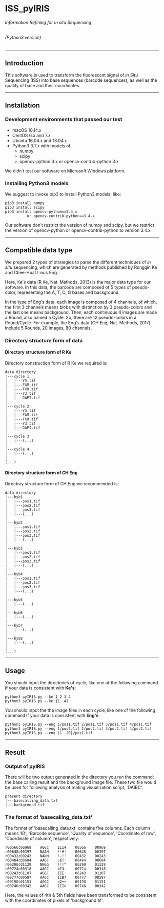 # ISS_pyIRIS
###### Information Refining for *In situ* Sequencing
###### (Python3 version)

---

## Introduction

This software is used to transform the fluorescent signal of *In Situ* Sequencing (ISS) into base sequences (barcode 
sequences), as well as the quality of base and their coordinates. 

---

## Installation
### Development environments that passed our test

* macOS 10.14.x
* CentOS 6.x and 7.x
* Ubuntu 16.04.x and 18.04.x
* Python3 3.7.x with models of
	* numpy
	* scipy	
	* opencv-python 3.x or opencv-contrib-python 3.x

We didn't test our software on Microsoft Windows platform.

### Installing Python3 models

We suggest to invoke pip3 to install Python3 models, like:

	pip3 install numpy
	pip3 install scipy
	pip3 install opencv-python==3.4.x
	          or opencv-contrib-python==3.4.x
	
Our software don't restrict the version of numpy and scipy, but we restrict the version of opencv-python or 
opencv-contrib-python to version 3.4.x

---

## Compatible data type

We prepared 2 types of strategies to parse the different techniques of *in situ* sequencing, which are generated by 
methods published by Rongqin Ke and Chee-Huat Linus Eng.

Here, Ke's data (R Ke, Nat. Methods, 2013) is the major data type for our software. In this data, the barcode are 
composed of 5 types of pseudo-color, representing the A, T, C, G bases and background. 

In the type of Eng's data, each image is composed of 4 channels, of which, the first 3 channels means blobs with 
distinction by 3 pseudo-colors and the last one means background. Then, each continuous 4 images are made a Round, also 
named a Cycle. So, there are 12 pseudo-colors in a Round/Cycle. For example, the Eng's data 
(CH Eng, Nat. Methods, 2017) include 5 Rounds, 20 images, 80 channels.

### Directory structure form of data
#### Directory structure form of R Ke

Directory construction form of R Ke we required is:

	data directory
	|---cycle 1
	|   |---Y5.tif
	|   |---FAM.tif
	|   |---TXR.tif
	|   |---Y3.tif
	|   |---DAPI.tif
	|
	|---cycle 2
	|   |---Y5.tif
    |   |---FAM.tif
	|   |---TXR.tif
	|   |---Y3.tif
	|   |---DAPI.tif
	|
	|---cycle 3
	|   |---(...)
	|
	|---cycle 4
	|   |---(...)
	|
	(...)

#### Directory structure form of CH Eng

Directory structure form of CH Eng we recommended is:

	data directory
	|---hyb1
	|   |---pos1.tif
	|   |---pos2.tif
	|   |---pos3.tif
	|   |---(...)
	|
	|---hyb2
	|   |---pos1.tif
	|   |---pos2.tif
	|   |---pos3.tif
	|   |---(...)
	|
	|---hyb3
	|   |---pos1.tif
	|   |---pos2.tif
	|   |---pos3.tif
	|   |---(...)
	|
	|---hyb4
	|   |---pos1.tif
	|   |---pos2.tif
	|   |---pos3.tif
	|   |---(...)
	|
	|---hyb5
	|   |---(...)
	|
	|---hyb6
	|   |---(...)
	|
	|---hyb7
	|   |---(...)
	|
	|---hyb8
	|   |---(...)
	|
	(...)

---

## Usage

You should input the directories of cycle, like one of the following command if your data is consistent with **Ke's**:

	python3 pyIRIS.py --ke 1 2 3 4
	python3 pyIRIS.py --ke {1..4}

You should input the the image files in each cycle, like one of the following command if your data is consistent with 
**Eng's**:

	python3 pyIRIS.py --eng 1/pos1.tif 2/pos1.tif 3/pos1.tif 4/pos1.tif
	python3 pyIRIS.py --eng 1/pos2.tif 2/pos2.tif 3/pos2.tif 4/pos2.tif
	python3 pyIRIS.py --eng {1..20}/pos1.tif
	
---

## Result
### Output of pyIRIS

There will be two output generated in the directory you run the command: the base calling result and the background 
image file. These two file would be used for following analysis of mating visualization script, 'DAIBC'.

    present directory
    |---basecalling_data.txt
    |---background.tif
    
### The format of 'basecalling_data.txt'

The format of 'basecalling_data.txt' contains five columns. Each column means 'ID', 'Barcode sequence', 'Quality of 
sequence', 'Coordinate of row', 'Coordinate of column', respectively.

    r00566c00969    AGGC    III4    00566    00969
    r00648c00397    NAAN    !!#!    00648    00397
    r00432c00243    NANN    !-!!    00432    00243
    r00484c00604    AAGC    ;E('    00484    00604
    r00290c01129    NNGG    !!!"    00290    01129
    r00724c00318    AAGC    =I3.    00724    00318
    r00243c01107    AGGC    IIE'    00243    01107
    r00777c00587    AAGC    IIB7    00777    00587
    r00198c01151    AGGC    =2++    00198    01151
    r00746c00342    AAGC    III>    00746    00342

Here, the values of 4th & 5th fields have been transformed to be consistent with the coordinates of pixels of 
'background.tif'.
